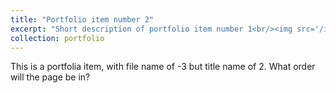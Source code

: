 ```yaml
---
title: "Portfolio item number 2"
excerpt: "Short description of portfolio item number 1<br/><img src='/images/500x300.png'>"
collection: portfolio
---
```


This is a portfolia item, with file name of -3 but title name of 2. What order will the page be in?
